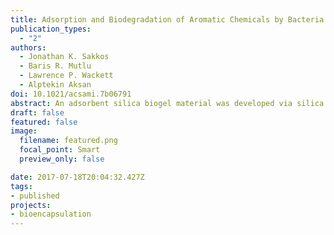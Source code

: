```yaml
---
title: Adsorption and Biodegradation of Aromatic Chemicals by Bacteria Encapsulated in a Hydrophobic Silica Gel
publication_types:
  - "2"
authors:
  - Jonathan K. Sakkos
  - Baris R. Mutlu
  - Lawrence P. Wackett
  - Alptekin Aksan
doi: 10.1021/acsami.7b06791
abstract: An adsorbent silica biogel material was developed via silica gel encapsulation of Pseudomonas sp. NCIB 9816-4, a bacterium that degrades a broad spectrum of aromatic pollutants. The adsorbent matrix was synthesized using silica precursors methyltrimethoxysilane and tetramethoxysilane to maximize the adsorption capacity of the matrix while maintaining a highly networked and porous microstructure. The encapsulated bacteria enhanced the removal rate and capacity of the matrix for an aromatic chemical mixture. Repeated use of the material over four cycles was conducted to demonstrate that the removal capacity could be maintained with combined adsorption and biodegradation. The silica biogel can thus be used extensively without the need for disposal, as a result of continuous biodegradation by the encapsulated bacteria. However, an inverse trend was observed with the ratio of biodegradation to adsorption as a function of log K ow , suggesting increasing mass-transport limitation for the most hydrophobic chemicals used (log K ow > 4).
draft: false
featured: false
image:
  filename: featured.png
  focal_point: Smart
  preview_only: false

date: 2017-07-18T20:04:32.427Z
tags:
- published
projects:
- bioencapsulation
---
```

